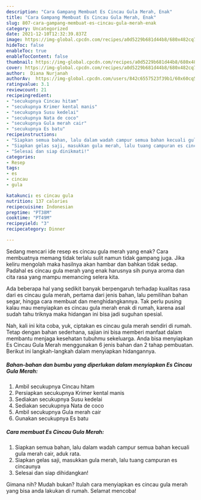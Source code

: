 ```yaml
---
description: "Cara Gampang Membuat Es Cincau Gula Merah, Enak"
title: "Cara Gampang Membuat Es Cincau Gula Merah, Enak"
slug: 807-cara-gampang-membuat-es-cincau-gula-merah-enak
category: Uncategorized
date: 2021-12-10T12:32:39.837Z
image: https://img-global.cpcdn.com/recipes/a0d5229b681d44b8/680x482cq70/es-cincau-gula-merah-foto-resep-utama.jpg
hideToc: false
enableToc: true
enableTocContent: false
thumbnail: https://img-global.cpcdn.com/recipes/a0d5229b681d44b8/680x482cq70/es-cincau-gula-merah-foto-resep-utama.jpg
cover: https://img-global.cpcdn.com/recipes/a0d5229b681d44b8/680x482cq70/es-cincau-gula-merah-foto-resep-utama.jpg
author:  Diana Nurjanah
authorAv:  https://img-global.cpcdn.com/users/842c6557523f39b1/60x60cq50/avatar.jpg
ratingvalue: 3.1
reviewcount: 21
recipeingredient:
- "secukupnya Cincau hitam"
- "secukupnya Krimer kental manis"
- "secukupnya Susu kedelai"
- "secukupnya Nata de coco"
- "secukupnya Gula merah cair"
- "secukupnya Es batu"
recipeinstructions:
- "Siapkan semua bahan, lalu dalam wadah campur semua bahan kecuali gula merah cair, aduk rata."
- "Siapkan gelas saji, masukkan gula merah, lalu tuang campuran es cincaunya"
- "Selesai dan siap dinikmati!"
categories:
- Resep
tags:
- es
- cincau
- gula

katakunci: es cincau gula 
nutrition: 137 calories
recipecuisine: Indonesian
preptime: "PT38M"
cooktime: "PT49M"
recipeyield: "3"
recipecategory: Dinner

---
```



Sedang mencari ide resep es cincau gula merah yang enak? Cara membuatnya memang tidak terlalu sulit namun tidak gampang juga. Jika keliru mengolah maka hasilnya akan hambar dan bahkan tidak sedap. Padahal es cincau gula merah yang enak harusnya sih punya aroma dan cita rasa yang mampu memancing selera kita.


Ada beberapa hal yang sedikit banyak berpengaruh terhadap kualitas rasa dari es cincau gula merah, pertama dari jenis bahan, lalu pemilihan bahan segar, hingga cara membuat dan menghidangkannya. Tak perlu pusing kalau mau menyiapkan es cincau gula merah enak di rumah, karena asal sudah tahu triknya maka hidangan ini bisa jadi suguhan spesial.




Nah, kali ini kita coba, yuk, ciptakan es cincau gula merah sendiri di rumah. Tetap dengan bahan sederhana, sajian ini bisa memberi manfaat dalam membantu menjaga kesehatan tubuhmu sekeluarga. Anda bisa menyiapkan Es Cincau Gula Merah menggunakan 6 jenis bahan dan 2 tahap pembuatan. Berikut ini langkah-langkah dalam menyiapkan hidangannya.

<!--inarticleads1-->

##### Bahan-bahan dan bumbu yang diperlukan dalam menyiapkan Es Cincau Gula Merah:

1. Ambil secukupnya Cincau hitam
1. Persiapkan secukupnya Krimer kental manis
1. Sediakan secukupnya Susu kedelai
1. Sediakan secukupnya Nata de coco
1. Ambil secukupnya Gula merah cair
1. Gunakan secukupnya Es batu




<!--inarticleads2-->

##### Cara membuat Es Cincau Gula Merah:

1. Siapkan semua bahan, lalu dalam wadah campur semua bahan kecuali gula merah cair, aduk rata.
1. Siapkan gelas saji, masukkan gula merah, lalu tuang campuran es cincaunya
1. Selesai dan siap dihidangkan!



Gimana nih? Mudah bukan? Itulah cara menyiapkan es cincau gula merah yang bisa anda lakukan di rumah. Selamat mencoba!
